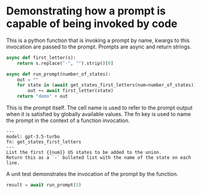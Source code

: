 # Demonstrating how a prompt is capable of being invoked by code

This is a python function that is invoking a prompt by name, kwargs to this
invocation are passed to the prompt. Prompts are async and return strings.
```python (run_prompt_cell)
async def first_letter(s):
    return s.replace("-", "").strip()[0]

async def run_prompt(number_of_states):
    out = ""
    for state in (await get_states_first_letters(num=number_of_states)).split('\n'):
        out += await first_letter(state)
    return "demo" + out
```

This is the prompt itself. The cell name is used to refer to the prompt output when it is satisfied
by globally available values. The fn key is used to name the prompt in the context of a function invocation.
```prompt (states)
---
model: gpt-3.5-turbo
fn: get_states_first_letters
---
List the first {{num}} US states to be added to the union.
Return this as a `-` bulleted list with the name of the state on each line.
```

A unit test demonstrates the invocation of the prompt by the function.
```python (entry)
result = await run_prompt(5)
```


